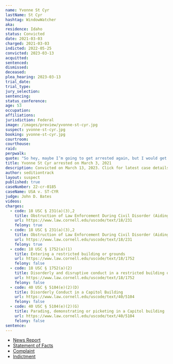 ```yaml
---
name: Yvonne St Cyr
lastName: St Cyr
hashtag: WindowWatcher
aka:
residence: Idaho
status: Convicted
date: 2021-03-03
charged: 2021-03-03
indicted: 2022-05-25
convicted: 2023-03-13
acquitted:
sentenced:
dismissed:
deceased:
plea_hearing: 2023-03-13
trial_date:
trial_type:
jury_selection:
sentencing:
status_conference:
age: 53
occupation:
affiliations:
jurisdiction: Federal
image: /images/preview/yvonne-st-cyr.jpg
suspect: yvonne-st-cyr.jpg
booking: yvonne-st-cyr.jpg
courtroom:
courthouse:
raid:
perpwalk:
quote: "So hey, maybe I’m going to get arrested again, but I would get arrested and I would die for this country. So no regrets."
title: Yvonne St Cyr arrested on March 3, 2021
description: Convicted on March 13, 2023. Click for latest case details.
author: seditiontrack
layout: suspect
published: true
caseNumber: 22-cr-0185
caseName: USA v. ST-CYR
judge: John D. Bates
videos:
charges:
  - code: 18 USC § 231(a)(3),2
    title: Obstruction of Law Enforcement During Civil Disorder (Aiding and Abetting)
    url: https://www.law.cornell.edu/uscode/text/18/231
    felony: true
  - code: 18 USC § 231(a)(3),2
    title: Obstruction of Law Enforcement During Civil Disorder (Aiding and Abetting)
    url: https://www.law.cornell.edu/uscode/text/18/231
    felony: true
  - code: 18 USC § 1752(a)(1)
    title: Entering a restricted building or grounds
    url: https://www.law.cornell.edu/uscode/text/18/1752
    felony: false
  - code: 18 USC § 1752(a)(2)
    title: Disorderly and disruptive conduct in a restricted building or grounds
    url: https://www.law.cornell.edu/uscode/text/18/1752
    felony: false
  - code: 40 USC § 5104(e)(2)(D)
    title: Disorderly Conduct in a Capitol Building
    url: https://www.law.cornell.edu/uscode/text/40/5104
    felony: false
  - code: 40 USC § 5104(e)(2)(G)
    title: Parading, demonstrating or picketing in a Capitol building
    url: https://www.law.cornell.edu/uscode/text/40/5104
    felony: false
sentence:
---
```


- [News Report](https://www.msn.com/en-us/news/crime/boise-woman-arrested-accused-of-crimes-related-to-us-capitol-riot/ar-BB1ef7i4)
- [Statement of Facts](https://www.justice.gov/usao-dc/case-multi-defendant/file/1379351/download)
- [Complaint](https://www.justice.gov/usao-dc/case-multi-defendant/file/1379356/download)
- [Indictment](https://storage.courtlistener.com/recap/gov.uscourts.dcd.243749/gov.uscourts.dcd.243749.37.0_3.pdf)
